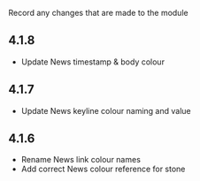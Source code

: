 Record any changes that are made to the module

## 4.1.8
- Update News timestamp & body colour

## 4.1.7
- Update News keyline colour naming and value

## 4.1.6
- Rename News link colour names
- Add correct News colour reference for stone
